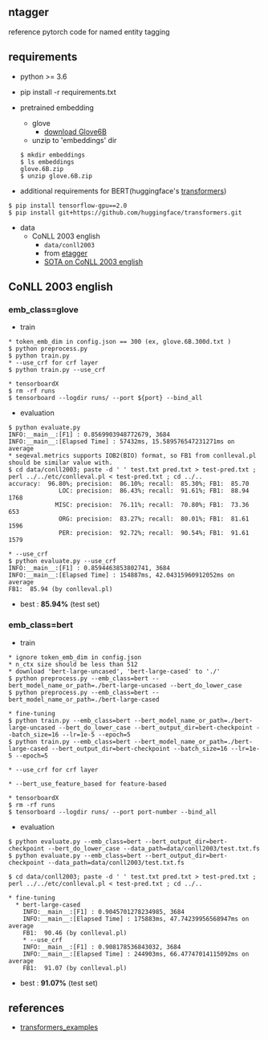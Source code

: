 ## ntagger

reference pytorch code for named entity tagging

## requirements

- python >= 3.6

- pip install -r requirements.txt

- pretrained embedding
  - glove
    - [download Glove6B](http://nlp.stanford.edu/data/glove.6B.zip)
  - unzip to 'embeddings' dir
  ```
  $ mkdir embeddings
  $ ls embeddings
  glove.6B.zip
  $ unzip glove.6B.zip 
  ```

- additional requirements for BERT(huggingface's [transformers](https://github.com/huggingface/transformers.git))
```
$ pip install tensorflow-gpu==2.0
$ pip install git+https://github.com/huggingface/transformers.git
```

- data
  - CoNLL 2003 english
    - `data/conll2003`
    - from [etagger](https://github.com/dsindex/etagger)
    - [SOTA on CoNLL 2003 english](https://paperswithcode.com/sota/named-entity-recognition-ner-on-conll-2003)

## CoNLL 2003 english

### emb_class=glove

- train
```
* token_emb_dim in config.json == 300 (ex, glove.6B.300d.txt )
$ python preprocess.py
$ python train.py
* --use_crf for crf layer
$ python train.py --use_crf

* tensorboardX
$ rm -rf runs
$ tensorboard --logdir runs/ --port ${port} --bind_all
```

- evaluation
```
$ python evaluate.py
INFO:__main__:[F1] : 0.8569903948772679, 3684
INFO:__main__:[Elapsed Time] : 57432ms, 15.589576547231271ms on average
* seqeval.metrics supports IOB2(BIO) format, so FB1 from conlleval.pl should be similar value with.
$ cd data/conll2003; paste -d ' ' test.txt pred.txt > test-pred.txt ; perl ../../etc/conlleval.pl < test-pred.txt ; cd ../..
accuracy:  96.80%; precision:  86.10%; recall:  85.30%; FB1:  85.70
              LOC: precision:  86.43%; recall:  91.61%; FB1:  88.94  1768
             MISC: precision:  76.11%; recall:  70.80%; FB1:  73.36  653
              ORG: precision:  83.27%; recall:  80.01%; FB1:  81.61  1596
              PER: precision:  92.72%; recall:  90.54%; FB1:  91.61  1579

* --use_crf
$ python evaluate.py --use_crf
INFO:__main__:[F1] : 0.8594463853802741, 3684
INFO:__main__:[Elapsed Time] : 154887ms, 42.04315960912052ms on average
FB1:  85.94 (by conlleval.pl)
```

- best : **85.94%** (test set)

### emb_class=bert

- train
```
* ignore token_emb_dim in config.json
* n_ctx size should be less than 512
* download 'bert-large-uncased', 'bert-large-cased' to './'
$ python preprocess.py --emb_class=bert --bert_model_name_or_path=./bert-large-uncased --bert_do_lower_case
$ python preprocess.py --emb_class=bert --bert_model_name_or_path=./bert-large-cased

* fine-tuning
$ python train.py --emb_class=bert --bert_model_name_or_path=./bert-large-uncased --bert_do_lower_case --bert_output_dir=bert-checkpoint --batch_size=16 --lr=1e-5 --epoch=5
$ python train.py --emb_class=bert --bert_model_name_or_path=./bert-large-cased --bert_output_dir=bert-checkpoint --batch_size=16 --lr=1e-5 --epoch=5

* --use_crf for crf layer

* --bert_use_feature_based for feature-based

* tensorboardX
$ rm -rf runs
$ tensorboard --logdir runs/ --port port-number --bind_all
```

- evaluation
```
$ python evaluate.py --emb_class=bert --bert_output_dir=bert-checkpoint --bert_do_lower_case --data_path=data/conll2003/test.txt.fs
$ python evaluate.py --emb_class=bert --bert_output_dir=bert-checkpoint --data_path=data/conll2003/test.txt.fs

$ cd data/conll2003; paste -d ' ' test.txt pred.txt > test-pred.txt ; perl ../../etc/conlleval.pl < test-pred.txt ; cd ../..

* fine-tuning
  * bert-large-cased
    INFO:__main__:[F1] : 0.9045701278234985, 3684
    INFO:__main__:[Elapsed Time] : 175883ms, 47.74239956568947ms on average
    FB1:  90.46 (by conlleval.pl)
    * --use_crf
    INFO:__main__:[F1] : 0.908178536843032, 3684
    INFO:__main__:[Elapsed Time] : 244903ms, 66.47747014115092ms on average
    FB1:  91.07 (by conlleval.pl)

```

- best : **91.07%** (test set)

## references

- [transformers_examples](https://github.com/dsindex/transformers_examples)

